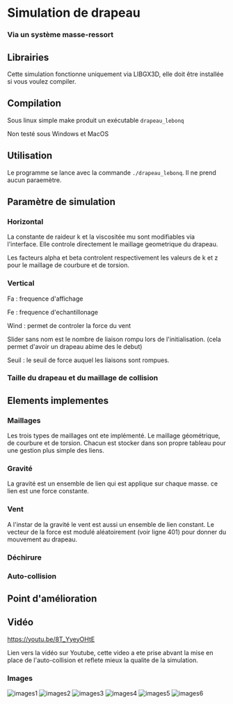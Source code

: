 # Simulation de drapeau
### Via un système masse-ressort

## Librairies

Cette simulation fonctionne uniquement via LIBGX3D, elle doit être installée si vous voulez compiler.

## Compilation

Sous linux simple make produit un exécutable `drapeau_lebonq`

Non testé sous Windows et MacOS

## Utilisation

Le programme se lance avec la commande `./drapeau_lebonq`. Il ne prend aucun paraemètre.

## Paramètre de simulation

### Horizontal

La constante de raideur k et la viscositée mu sont modifiables via l'interface. Elle controle directement le maillage geometrique du drapeau.

Les facteurs alpha et beta controlent respectivement les valeurs de k et z pour le maillage de courbure et de torsion.

### Vertical

Fa : frequence d'affichage

Fe : frequence d'echantillonage

Wind : permet de controler la force du vent

Slider sans nom est le nombre de liaison rompu lors de l'initialisation. (cela permet d'avoir un drapeau abime des le debut)

Seuil : le seuil de force auquel les liaisons sont rompues.

### Taille du drapeau et du maillage de collision



## Elements implementes

### Maillages

Les trois types de maillages ont ete implémenté. Le maillage géométrique, de courbure et de torsion.
Chacun est stocker dans son propre tableau pour une gestion plus simple des liens.

### Gravité 

La gravité est un ensemble de lien qui est applique sur chaque masse. ce lien est une force constante.

### Vent

A l'instar de la gravité le vent est aussi un ensemble de lien constant. Le vecteur de la force est modulé aléatoirement (voir ligne 401) pour donner du mouvement au drapeau.

### Déchirure

### Auto-collision

## Point d'amélioration 



## Vidéo

https://youtu.be/8T_YyeyOHtE

Lien vers la vidéo sur Youtube, cette video a ete prise abvant la mise en place de l'auto-collision et reflete mieux la qualite de la simulation.


### Images

![images1](images/images1.png)
![images2](images/images2.png)
![images3](images/images3.png)
![images4](images/images4.png)
![images5](images/images5.png)
![images6](images/images6.png)
